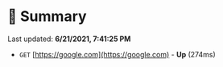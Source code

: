 # 📖 Summary
Last updated: **6/21/2021, 7:41:25 PM**

- `GET` [https://google.com](https://google.com) - **Up** (274ms)
